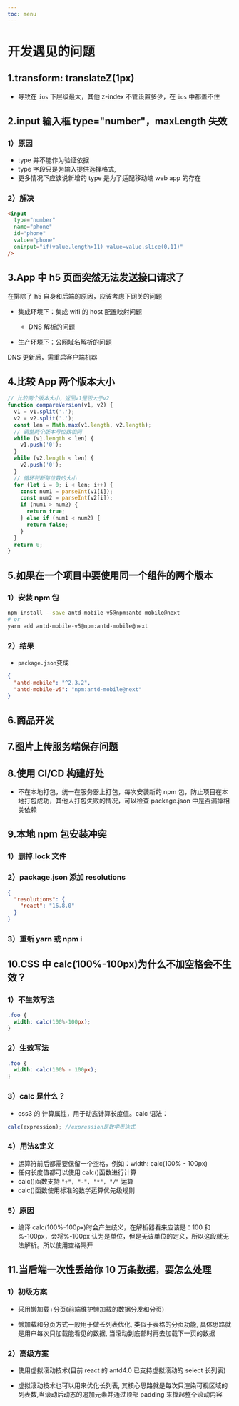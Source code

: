 ```yaml
---
toc: menu
---
```


# 开发遇见的问题

## 1.transform: translateZ(1px)

- 导致在 `ios` 下层级最大，其他 z-index 不管设置多少，在 `ios` 中都盖不住

## 2.input 输入框 type="number"，maxLength 失效

### 1）原因

- type 并不能作为验证依据
- type 字段只是为输入提供选择格式,
- 更多情况下应该说新增的 type 是为了适配移动端 web app 的存在

### 2）解决

```html
<input
  type="number"
  name="phone"
  id="phone"
  value="phone"
  oninput="if(value.length>11) value=value.slice(0,11)"
/>
```

## 3.App 中 h5 页面突然无法发送接口请求了

在排除了 h5 自身和后端的原因，应该考虑下网关的问题

- 集成环境下：集成 wifi 的 host 配置映射问题

  - DNS 解析的问题

- 生产环境下：公网域名解析的问题

DNS 更新后，需重启客户端机器

## 4.比较 App 两个版本大小

```js
// 比较两个版本大小，返回v1是否大于v2
function compareVersion(v1, v2) {
  v1 = v1.split('.');
  v2 = v2.split('.');
  const len = Math.max(v1.length, v2.length);
  // 调整两个版本号位数相同
  while (v1.length < len) {
    v1.push('0');
  }
  while (v2.length < len) {
    v2.push('0');
  }
  // 循环判断每位数的大小
  for (let i = 0; i < len; i++) {
    const num1 = parseInt(v1[i]);
    const num2 = parseInt(v2[i]);
    if (num1 > num2) {
      return true;
    } else if (num1 < num2) {
      return false;
    }
  }
  return 0;
}
```

## 5.如果在一个项目中要使用同一个组件的两个版本

### 1）安装 npm 包

```bash
npm install --save antd-mobile-v5@npm:antd-mobile@next
# or
yarn add antd-mobile-v5@npm:antd-mobile@next
```

### 2）结果

- `package.json`变成

```json
{
  "antd-mobile": "^2.3.2",
  "antd-mobile-v5": "npm:antd-mobile@next"
}
```

## 6.商品开发

## 7.图片上传服务端保存问题

## 8.使用 CI/CD 构建好处

- 不在本地打包，统一在服务器上打包，每次安装新的 npm 包，防止项目在本地打包成功，其他人打包失败的情况，可以检查 package.json 中是否漏掉相关依赖

## 9.本地 npm 包安装冲突

### 1）删掉.lock 文件

### 2）package.json 添加 resolutions

```json
{
  "resolutions": {
    "react": "16.8.0"
  }
}
```

### 3）重新 yarn 或 npm i

## 10.CSS 中 calc(100%-100px)为什么不加空格会不生效？

### 1）不生效写法

```css
.foo {
  width: calc(100%-100px);
}
```

### 2）生效写法

```css
.foo {
  width: calc(100% - 100px);
}
```

### 3）calc 是什么？

- css3 的 计算属性，用于动态计算长度值。calc 语法：

```js
calc(expression); //expression是数学表达式
```

### 4）用法&定义

- 运算符前后都需要保留一个空格，例如：width: calc(100% - 100px)
- 任何长度值都可以使用 calc()函数进行计算
- calc()函数支持 `"+", "-", "*", "/"` 运算
- calc()函数使用标准的数学运算优先级规则

### 5）原因

- 编译 calc(100%-100px)时会产生歧义，在解析器看来应该是：100 和 %-100px，会将%-100px 认为是单位，但是无该单位的定义，所以这段就无法解析。所以使用空格隔开

## 11.当后端一次性丢给你 10 万条数据，要怎么处理

### 1）初级方案

- 采用懒加载+分页(前端维护懒加载的数据分发和分页)

- 懒加载和分页方式一般用于做长列表优化, 类似于表格的分页功能, 具体思路就是用户每次只加载能看见的数据, 当滚动到底部时再去加载下一页的数据

### 2）高级方案

- 使用虚拟滚动技术(目前 react 的 antd4.0 已支持虚拟滚动的 select 长列表)

- 虚拟滚动技术也可以用来优化长列表, 其核心思路就是每次只渲染可视区域的列表数,当滚动后动态的追加元素并通过顶部 padding 来撑起整个滚动内容
